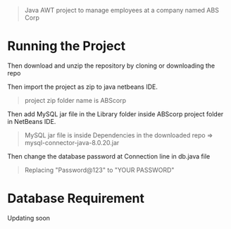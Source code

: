 > Java AWT project to manage employees at a company named ABS Corp
# Running the Project

Then download and unzip the repository by cloning or downloading the repo

Then import the project as zip to java netbeans IDE. 
> project zip folder name is ABScorp

Then add MySQL jar file in the Library folder inside ABScorp project folder in NetBeans IDE.

> MySQL jar file is inside Dependencies in the downloaded repo => mysql-connector-java-8.0.20.jar

Then change the database password at Connection line in db.java file
> Replacing "Password@123" to "YOUR PASSWORD"

# Database Requirement
Updating soon
